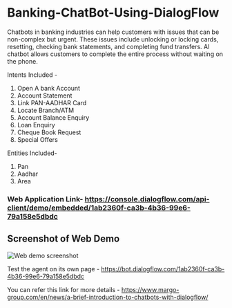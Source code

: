 # Banking-ChatBot-Using-DialogFlow

Chatbots in banking industries can help customers with issues that can be non-complex but urgent. These issues include unlocking or locking cards, resetting, checking bank statements, and completing fund transfers. AI chatbot allows customers to complete the entire process without waiting on the phone.

Intents Included -

1. Open A bank Account
2. Account Statement
3. Link PAN-AADHAR Card
4. Locate Branch/ATM
5. Account Balance Enquiry
6. Loan Enquiry
7. Cheque Book Request
8. Special Offers

Entities Included-

1. Pan
2. Aadhar
3. Area

### Web Application Link- https://console.dialogflow.com/api-client/demo/embedded/1ab2360f-ca3b-4b36-99e6-79a158e5dbdc

## Screenshot of Web Demo

![Web demo screenshot](https://user-images.githubusercontent.com/79734129/187016803-581a78d8-f50f-4661-83f7-39ed3af1784f.jpeg)

Test the agent on its own page - https://bot.dialogflow.com/1ab2360f-ca3b-4b36-99e6-79a158e5dbdc

You can refer this link for more details - https://www.margo-group.com/en/news/a-brief-introduction-to-chatbots-with-dialogflow/
